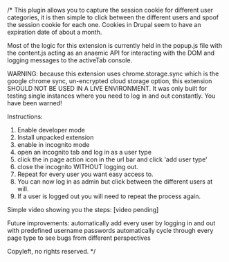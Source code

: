 /*
This plugin allows you to capture the session cookie for different user categories,
it is then simple to click between the different users and spoof the session cookie for each one.
Cookies in Drupal seem to have an expiration date of about a month.

Most of the logic for this extension is currently held in the popup.js file with the content.js
acting as an anaemic API for interacting with the DOM and logging messages to the activeTab console.

WARNING: because this extension uses chrome.storage.sync 
which is the google chrome sync, un-encrypted cloud storage option,
this extension SHOULD NOT BE USED IN A LIVE ENVIRONMENT. It was only built for
testing single instances where you need to log in and out constantly. 
You have been warned!

Instructions:
1. Enable developer mode
2. Install unpacked extension
3. enable in incognito mode
4. open an incognito tab and log in as a user type
5. click the in page action icon in the url bar and click 'add user type'
6. close the incognito WITHOUT logging out. 
7. Repeat for every user you want easy access to.
8. You can now log in as admin but click between the different users at will. 
9. If a user is logged out you will need to repeat the process again.

Simple video showing you the steps:
[video pending]

Future improvements:
automatically add every user by logging in and out with predefined username passwords
automatically cycle through every page type to see bugs from different perspectives


Copyleft, no rights reserved.
*/